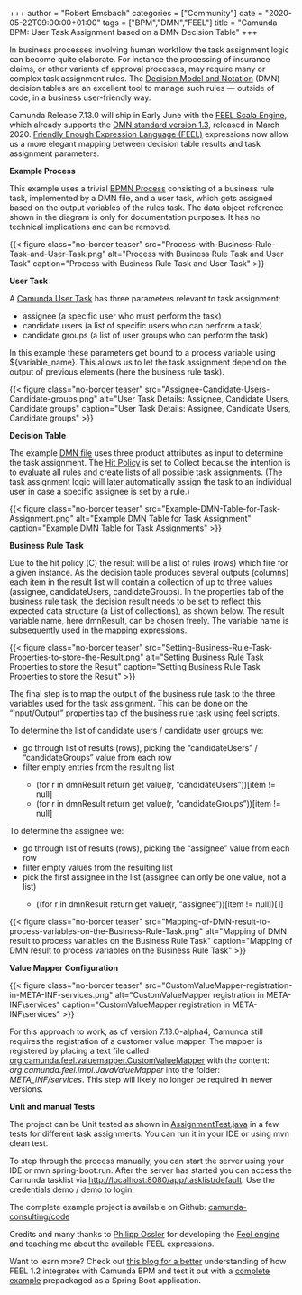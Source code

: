 +++
author = "Robert Emsbach"
categories = ["Community"]
date = "2020-05-22T09:00:00+01:00"
tags = ["BPM","DMN","FEEL"]
title = "Camunda BPM: User Task Assignment based on a DMN Decision Table"
+++

In business processes involving human workflow the task assignment logic can become quite elaborate. For instance the processing of insurance claims, or other variants of approval processes, may require many or complex task assignment rules. The [Decision Model and Notation](https://www.omg.org/dmn/) (DMN) decision tables are an excellent tool to manage such rules — outside of code, in a business user-friendly way.
<!--more-->
Camunda Release 7.13.0 will ship in Early June with the [FEEL Scala Engine](https://docs.camunda.org/manual/latest/reference/dmn11/feel/),
which already supports the [DMN standard version 1.3](https://www.omg.org/spec/DMN/About-DMN/), released in March 2020. [Friendly Enough Expression Language (FEEL)](https://camunda.github.io/feel-scala/) expressions now allow us a more elegant mapping between decision table results and task assignment parameters.

__Example Process__

This example uses a trivial [BPMN Process](http://snippets/task-assignment-dmn/src/main/resources/Approval.bpmn) consisting of a business rule task, implemented by a DMN file, and a user task, which gets assigned based on the output variables of the rules task. The data object reference shown in the diagram is only for documentation purposes. It has no technical implications and can be removed.

{{< figure class="no-border teaser" src="Process-with-Business-Rule-Task-and-User-Task.png" alt="Process with Business Rule Task and User Task" caption="Process with Business Rule Task and User Task" >}}

__User Task__

A [Camunda User Task](https://docs.camunda.org/manual/latest/reference/bpmn20/tasks/user-task/#user-assignment) has three parameters relevant to task assignment:
- assignee (a specific user who must perform the task)
- candidate users (a list of specific users who can perform a task)
- candidate groups (a list of user groups who can perform the task)

In this example these parameters get bound to a process variable using ${variable_name}. This allows us to let the task assignment depend on the output of previous elements (here the business rule task).

{{< figure class="no-border teaser" src="Assignee-Candidate-Users-Candidate-groups.png" alt="User Task Details: Assignee, Candidate Users, Candidate groups" caption="User Task Details: Assignee, Candidate Users, Candidate groups" >}}

__Decision Table__

The example [DMN file](https://github.com/camunda-consulting/code/blob/master/snippets/task-assignment-dmn/src/main/resources/taskAssignment.dmn) uses three product attributes as input to determine the task assignment. The [Hit Policy](https://docs.camunda.org/manual/latest/reference/dmn11/decision-table/hit-policy/#collect-hit-policy) is set to Collect because the intention is to evaluate all rules and create lists of all possible task assignments. (The task assignment logic will later automatically assign the task to an individual user in case a specific assignee is set by a rule.)

{{< figure class="no-border teaser" src="Example-DMN-Table-for-Task-Assignment.png" alt="Example DMN Table for Task Assignment" caption="Example DMN Table for Task Assignments" >}}

__Business Rule Task__

Due to the hit policy (C) the result will be a list of rules (rows) which fire for a given instance. As the decision table produces several outputs (columns) each item in the result list will contain a collection of up to three values (assignee, candidateUsers, candidateGroups). In the properties tab of the business rule task, the decision result needs to be set to reflect this expected data structure (a List of collections), as shown below. The result variable name, here dmnResult, can be chosen freely. The variable name is subsequently used in the mapping expressions.

{{< figure class="no-border teaser" src="Setting-Business-Rule-Task-Properties-to-store-the-Result.png" alt="Setting Business Rule Task Properties to store the Result" caption="Setting Business Rule Task Properties to store the Result" >}}


The final step is to map the output of the business rule task to the three variables used for the task assignment. This can be done on the “Input/Output” properties tab of the business rule task using feel scripts.

To determine the list of candidate users / candidate user groups we:
<ul>
<li>go through list of results (rows), picking the “candidateUsers” / “candidateGroups” value from each row</li>
<li>filter empty entries from the resulting list</li>
<ul>
<li>(for r in dmnResult return get value(r, “candidateUsers”))[item != null]</li>
<li>(for r in dmnResult return get value(r, “candidateGroups”))[item != null]</li>
</ul>
</ul>
To determine the assignee we:
<ul>
<li>go through list of results (rows), picking the “assignee” value from each row</li>
<li>filter empty values from the resulting list</li>
<li>pick the first assignee in the list (assignee can only be one value, not a list)</li>
<ul>
<li>((for r in dmnResult return get value(r, “assignee”))[item != null])[1]</li>
</ul>
</ul>

{{< figure class="no-border teaser" src="Mapping-of-DMN-result-to-process-variables-on-the-Business-Rule-Task.png" alt="Mapping of DMN result to process variables on the Business Rule Task" caption="Mapping of DMN result to process variables on the Business Rule Task" >}}

__Value Mapper Configuration__

{{< figure class="no-border teaser" src="CustomValueMapper-registration-in-META-INF-services.png" alt="CustomValueMapper registration in META-INF\services" caption="CustomValueMapper registration in META-INF\services" >}}


For this approach to work, as of version 7.13.0-alpha4, Camunda still requires the registration of a customer value mapper. The mapper is registered by placing a text file called [org.camunda.feel.valuemapper.CustomValueMapper](https://github.com/camunda-consulting/code/blob/master/snippets/task-assignment-dmn/src/main/resources/META-INF/services/org.camunda.feel.valuemapper.CustomValueMapper)
with the content: _org.camunda.feel.impl.JavaValueMapper_
into the folder: _META_INF/services_.
This step will likely no longer be required in newer versions.

__Unit and manual Tests__

The project can be Unit tested as shown in [AssignmentTest.java](https://github.com/camunda-consulting/code/blob/master/snippets/task-assignment-dmn/src/test/java/org/camunda/demo/AssignmentTest.java) in a few tests for different task assignments. You can run it in your IDE or using mvn clean test.

To step through the process manually, you can start the server using your IDE or mvn spring-boot:run. After the server has started you can access the Camunda tasklist via [http://localhost:8080/app/tasklist/default](http://localhost:8080/app/tasklist/default). Use the credentials demo / demo to login.

The complete example project is available on Github:
[camunda-consulting/code](https://github.com/camunda-consulting/code/tree/master/snippets/task-assignment-dmn)

Credits and many thanks to [Philipp Ossler](https://github.com/saig0) for developing the [Feel engine](https://camunda.github.io/feel-scala/) and teaching me about the available FEEL expressions.

Want to learn more? Check out [this blog for a better](https://blog.camunda.com/post/2020/03/camunda-bpm-supports-dmn-feel-1.2/) understanding of how FEEL 1.2 integrates with Camunda BPM and test it out with a [complete example](https://github.com/tasso94/camunda-dmn-feel-1.2-example) prepackaged as a Spring Boot application.
